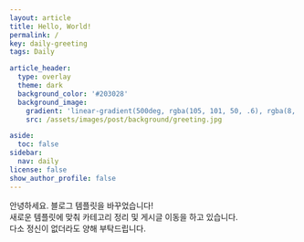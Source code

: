 ```yaml
---
layout: article
title: Hello, World!
permalink: /
key: daily-greeting
tags: Daily

article_header:
  type: overlay
  theme: dark
  background_color: '#203028'
  background_image:
    gradient: 'linear-gradient(500deg, rgba(105, 101, 50, .6), rgba(8, 61, 102, .5))'
    src: /assets/images/post/background/greeting.jpg

aside:
  toc: false
sidebar:
  nav: daily
license: false
show_author_profile: false
---
```

<!--more-->
안녕하세요. 블로그 템플릿을 바꾸었습니다!  
새로운 템플릿에 맞춰 카테고리 정리 및 게시글 이동을 하고 있습니다.  
다소 정신이 없더라도 양해 부탁드립니다.

